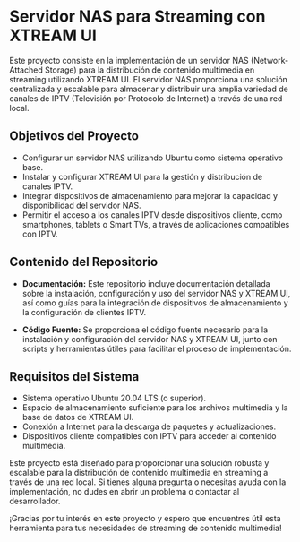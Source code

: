 # Servidor NAS para Streaming con XTREAM UI

Este proyecto consiste en la implementación de un servidor NAS (Network-Attached Storage) para la distribución de contenido multimedia en streaming utilizando XTREAM UI. El servidor NAS proporciona una solución centralizada y escalable para almacenar y distribuir una amplia variedad de canales de IPTV (Televisión por Protocolo de Internet) a través de una red local.

## Objetivos del Proyecto

- Configurar un servidor NAS utilizando Ubuntu como sistema operativo base.
- Instalar y configurar XTREAM UI para la gestión y distribución de canales IPTV.
- Integrar dispositivos de almacenamiento para mejorar la capacidad y disponibilidad del servidor NAS.
- Permitir el acceso a los canales IPTV desde dispositivos cliente, como smartphones, tablets o Smart TVs, a través de aplicaciones compatibles con IPTV.

## Contenido del Repositorio

- **Documentación:** Este repositorio incluye documentación detallada sobre la instalación, configuración y uso del servidor NAS y XTREAM UI, así como guías para la integración de dispositivos de almacenamiento y la configuración de clientes IPTV.
  
- **Código Fuente:** Se proporciona el código fuente necesario para la instalación y configuración del servidor NAS y XTREAM UI, junto con scripts y herramientas útiles para facilitar el proceso de implementación.

## Requisitos del Sistema

- Sistema operativo Ubuntu 20.04 LTS (o superior).
- Espacio de almacenamiento suficiente para los archivos multimedia y la base de datos de XTREAM UI.
- Conexión a Internet para la descarga de paquetes y actualizaciones.
- Dispositivos cliente compatibles con IPTV para acceder al contenido multimedia.

Este proyecto está diseñado para proporcionar una solución robusta y escalable para la distribución de contenido multimedia en streaming a través de una red local. Si tienes alguna pregunta o necesitas ayuda con la implementación, no dudes en abrir un problema o contactar al desarrollador.

¡Gracias por tu interés en este proyecto y espero que encuentres útil esta herramienta para tus necesidades de streaming de contenido multimedia!
